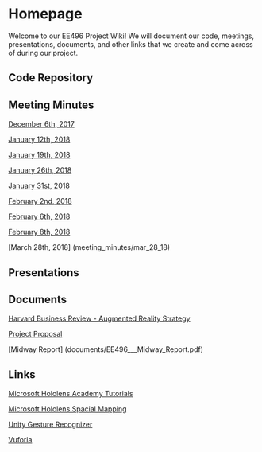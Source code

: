 # Homepage

Welcome to our EE496 Project Wiki! We will document our code, meetings, presentations, documents, and other links that we create and come across of during our project.

## Code Repository

## Meeting Minutes
[December 6th, 2017](meeting_minutes/dec_6_17)

[January 12th, 2018](meeting_minutes/jan_12_18)

[January 19th, 2018](meeting_minutes/jan_19_18)

[January 26th, 2018](meeting_minutes/jan_26_18)

[January 31st, 2018](meeting_minutes/jan_31_18)

[February 2nd, 2018](meeting_minutes/feb_2_18)

[February 6th, 2018](meeting_minutes/feb_6_18)

[February 8th, 2018](meeting_minutes/feb_8_18)

[March 28th, 2018] (meeting_minutes/mar_28_18)

## Presentations

## Documents
[Harvard Business Review - Augmented Reality Strategy](documents/HBR_Augmented_Reality_Strategy.pdf)

[Project Proposal](documents/Project_Proposal.pdf)

[Midway Report] (documents/EE496___Midway_Report.pdf)

## Links
[Microsoft Hololens Academy Tutorials](https://developer.microsoft.com/en-us/windows/mixed-reality/academy)
 
[Microsoft Hololens Spacial Mapping](https://developer.microsoft.com/en-us/windows/mixed-reality/spatial_mapping_in_unity)

[Unity Gesture Recognizer](https://docs.unity3d.com/ScriptReference/XR.WSA.Input.GestureRecognizer.html)

[Vuforia](https://www.vuforia.com/) 
